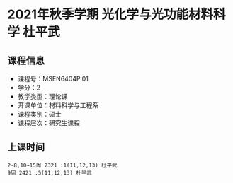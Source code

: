 # 2021年秋季学期 光化学与光功能材料科学 杜平武






## 课程信息

- 课程号：MSEN6404P.01
- 学分：2
- 教学类型：理论课
- 开课单位：材料科学与工程系
- 课程类别：硕士
- 课程层次：研究生课程

## 上课时间

```
2~8,10~15周 2321 :1(11,12,13) 杜平武
9周 2421 :5(11,12,13) 杜平武
```

